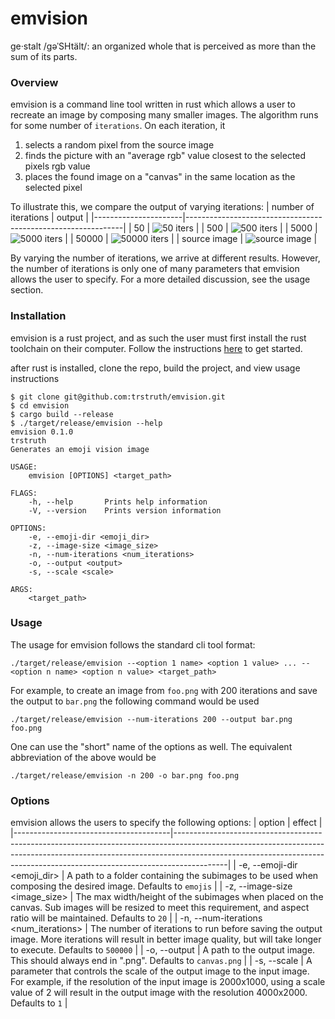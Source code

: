 # emvision
ge·stalt /ɡəˈSHtält/: an organized whole that is perceived as more than the sum of its parts.

### Overview
emvision is a command line tool written in rust which allows a user to recreate an image by composing many smaller images.  The algorithm runs for some number of `iterations`.  On each iteration, it
1. selects a random pixel from the source image
2. finds the picture with an "average rgb" value closest to the selected pixels rgb value
3. places the found image on a "canvas" in the same location as the selected pixel

To illustrate this, we compare the output of varying iterations:
| number of iterations | output                                                       |
|----------------------|--------------------------------------------------------------|
| 50                   | <img src="output/blond-50-iters.png" alt="50 iters" />       |
| 500                  | <img src="output/blond-500-iters.png" alt="500 iters" />     |
| 5000                 | <img src="output/blond-5000-iters.png" alt="5000 iters" />   |
| 50000                | <img src="output/blond-50000-iters.png" alt="50000 iters" /> |
| source image         | <img src="images/blond.jpg" alt="source image" />            |

By varying the number of iterations, we arrive at different results.  However, the number of iterations is only one of many parameters that emvision allows the user to specify.  For a more detailed discussion, see the usage section.

### Installation
emvision is a rust project, and as such the user must first install the rust toolchain on their computer.  Follow the instructions [here](https://www.rust-lang.org/tools/install) to get started.

after rust is installed, clone the repo, build the project, and view usage instructions
```
$ git clone git@github.com:trstruth/emvision.git
$ cd emvision
$ cargo build --release
$ ./target/release/emvision --help
emvision 0.1.0
trstruth
Generates an emoji vision image

USAGE:
    emvision [OPTIONS] <target_path>

FLAGS:
    -h, --help       Prints help information
    -V, --version    Prints version information

OPTIONS:
    -e, --emoji-dir <emoji_dir>
    -z, --image-size <image_size>
    -n, --num-iterations <num_iterations>
    -o, --output <output>
    -s, --scale <scale>

ARGS:
    <target_path>
```

### Usage
The usage for emvision follows the standard cli tool format:

`./target/release/emvision --<option 1 name> <option 1 value> ... --<option n name> <option n value> <target_path>`

For example, to create an image from `foo.png` with 200 iterations and save the output to `bar.png` the following command would be used

`./target/release/emvision --num-iterations 200 --output bar.png foo.png`

One can use the "short" name of the options as well.  The equivalent abbreviation of the above would be

`./target/release/emvision -n 200 -o bar.png foo.png`

### Options
emvision allows the users to specify the following options:
| option                                | effect                                                                                                                                                                                                                                                |
|---------------------------------------|-------------------------------------------------------------------------------------------------------------------------------------------------------------------------------------------------------------------------------------------------------|
| -e, --emoji-dir <emoji_dir>           | A path to a folder containing the subimages to be used when composing the desired image.  Defaults to `emojis`                                                                                                                                        |
| -z, --image-size <image_size>         | The max width/height of the subimages when placed on the canvas.  Sub images will be resized to meet this requirement, and aspect ratio will be maintained.  Defaults to `20`                                                                         |
| -n, --num-iterations <num_iterations> | The number of iterations to run before saving the output image.  More iterations will result in better image quality, but will take longer to execute.  Defaults to `500000`                                                                          |
| -o, --output <output>                 | A path to the output image.  This should always end in ".png".  Defaults to `canvas.png`                                                                                                                                                              |
| -s, --scale <scale>                   | A parameter that controls the scale of the output image to the input image.  For example, if the resolution of the input image is 2000x1000, using a scale value of 2 will result in the output image with the resolution 4000x2000.  Defaults to `1` |
